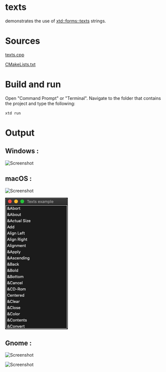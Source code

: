 # texts

demonstrates the use of [xtd::forms::texts](../../../src/xtd_forms/include/xtd/forms/texts.hpp) strings.

# Sources

[texts.cpp](texts.cpp)

[CMakeLists.txt](CMakeLists.txt)

# Build and run

Open "Command Prompt" or "Terminal". Navigate to the folder that contains the project and type the following:

```shell
xtd run
```

# Output

## Windows :

![Screenshot](../../../docs/pictures/examples/texts_w.png)

## macOS :

![Screenshot](../../../docs/pictures/examples/texts_m.png)

![Screenshot](../../../docs/pictures/examples/texts_md.png)

## Gnome :

![Screenshot](../../../docs/pictures/examples/texts_g.png)

![Screenshot](../../../docs/pictures/examples/texts_gd.png)
